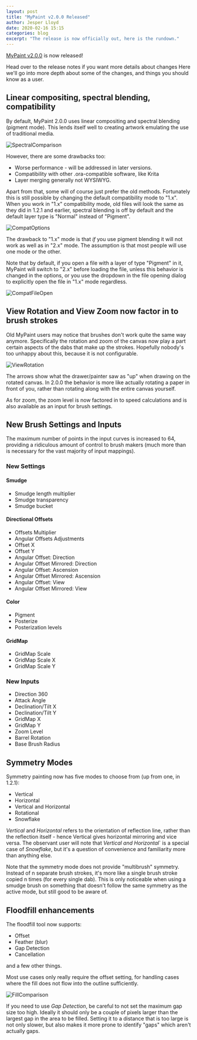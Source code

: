 ```yaml
---
layout: post
title: "MyPaint v2.0.0 Released"
author: Jesper Lloyd
date: 2020-02-16 15:15
categories: blog
excerpt: "The release is now officially out, here is the rundown."
---
```



[MyPaint v2.0.0](https://github.com/mypaint/mypaint/releases/tag/v2.0.0) is now released!

Head over to the release notes if you want more details about changes
Here we'll go into more depth about some of the changes, and things
you should know as a user.


## Linear compositing, spectral blending, compatibility

By default, MyPaint 2.0.0 uses linear compositing and spectral blending (pigment mode).
This lends itself well to creating artwork emulating the use of traditional media.

![SpectralComparison](/assets/posts/2020-02-15-color-comparison.jpg)

However, there are some drawbacks too:

* Worse performance - will be addressed in later versions.
* Compatibility with other .ora-compatible software, like Krita
* Layer merging generally not WYSIWYG.

Apart from that, some will of course just prefer the old methods.
Fortunately this is still possible by changing the default compatibility mode
to "1.x". When you work in "1.x" compatibility mode, old files will look the same
as they did in 1.2.1 and earlier, spectral blending is off by default and the
default layer type is "Normal" instead of "Pigment".

![CompatOptions](/assets/posts/2020-02-15-compat-options.png)

The drawback to "1.x" mode is that _if_ you use pigment blending it will not
work as well as in "2.x" mode. The assumption is that most people will use
one mode or the other.

Note that by default, if you open a file with a layer of type "Pigment" in it,
MyPaint will switch to "2.x" before loading the file, unless this behavior is
changed in the options, or you use the dropdown in the file opening dialog to
explicitly open the file in "1.x" mode regardless.

![CompatFileOpen](/assets/posts/2020-02-15-compat-file-open.png)


## View Rotation and View Zoom now factor in to brush strokes

Old MyPaint users may notice that brushes don't work quite the same way
anymore. Specifically the rotation and zoom of the canvas now play a part
certain aspects of the dabs that make up the strokes.
Hopefully nobody's too unhappy about this, because it is not configurable.

![ViewRotation](/assets/posts/2020-02-15-viewrotation-comparison.png)

The arrows show what the drawer/painter saw as "up" when drawing
on the rotated canvas. In 2.0.0 the behavior is more like actually
rotating a paper in front of you, rather than rotating along with the
entire canvas yourself.

As for zoom, the zoom level is now factored in to speed calculations
and is also available as an input for brush settings.


## New Brush Settings and Inputs

The maximum number of points in the input curves is increased to 64, providing
a ridiculous amount of control to brush makers (much more than is necessary for
the vast majority of input mappings).

### New Settings

#### Smudge

* Smudge length multiplier
* Smudge transparency
* Smudge bucket

#### Directional Offsets

* Offsets Multiplier
* Angular Offsets Adjustments
* Offset X
* Offset Y
* Angular Offset: Direction
* Angular Offset Mirrored: Direction
* Angular Offset: Ascension
* Angular Offset Mirrored: Ascension
* Angular Offset: View
* Angular Offset Mirrored: View

#### Color

* Pigment
* Posterize
* Posterization levels

#### GridMap

* GridMap Scale
* GridMap Scale X
* GridMap Scale Y


### New Inputs

* Direction 360
* Attack Angle
* Declination/Tilt X
* Declination/Tilt Y
* GridMap X
* GridMap Y
* Zoom Level
* Barrel Rotation
* Base Brush Radius


## Symmetry Modes

Symmetry painting now has five modes to choose from (up from one, in 1.2.1):

* Vertical
* Horizontal
* Vertical and Horizontal
* Rotational
* Snowflake

_Vertical_ and _Horizontal_ refers to the orientation of reflection line, rather
than the reflection itself - hence Vertical gives horizontal mirroring and vice
versa. The observant user will note that _Vertical and Horizontal_` is a special
case of _Snowflake_, but it's a question of convenience and familiarity more than
anything else.

Note that the symmetry mode does not provide "multibrush" symmetry.
Instead of n separate brush strokes, it's more like a single brush stroke copied n times
(for every single dab). This is only noticeable when using a smudge brush
on something that doesn't follow the same symmetry as the active mode,
but still good to be aware of.


## Floodfill enhancements

The floodfill tool now supports:

* Offset
* Feather (blur)
* Gap Detection
* Cancellation

and a few other things.

Most use cases only really require the offset setting, for handling cases where the
fill does not flow into the outline sufficiently.

![FillComparison](/assets/posts/2020-02-15-fill-comparison.png)

If you need to use _Gap Detection_, be careful to not set the maximum gap size
too high. Ideally it should only be a couple of pixels larger than the largest
gap in the area to be filled. Setting it to a distance that is too large is not
only slower, but also makes it more prone to identify "gaps" which aren't actually gaps.
